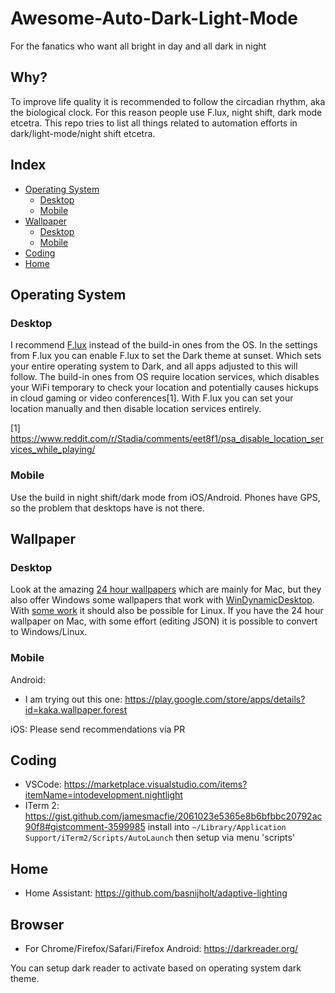 # Awesome-Auto-Dark-Light-Mode
For the fanatics who want all bright in day and all dark in night

## Why?

To improve life quality it is recommended to follow the circadian rhythm, aka the biological clock. For this reason people use F.lux, night shift, dark mode etcetra. This repo tries to list all things related to automation efforts in dark/light-mode/night shift etcetra.

## Index

- [Operating System](#operating-system)
  * [Desktop](#desktop)
  * [Mobile](#mobile)
- [Wallpaper](#wallpaper1)
  * [Desktop](#desktop-1)
  * [Mobile](#mobile-1)
- [Coding](#coding)
- [Home](#home)
  
<!-- toc -->

## Operating System

### Desktop
I recommend [F.lux](https://justgetflux.com/) instead of the build-in ones from the OS. In the settings from F.lux you can enable F.lux to set the Dark theme at sunset. Which sets your entire operating system to Dark, and all apps adjusted to this will follow. The build-in ones from OS require location services, which disables your WiFi temporary to check your location and potentially causes hickups in cloud gaming or video conferences[1]. With F.lux you can set your location manually and then disable location services entirely. 

[1] https://www.reddit.com/r/Stadia/comments/eet8f1/psa_disable_location_services_while_playing/

### Mobile
Use the build in night shift/dark mode from iOS/Android. Phones have GPS, so the problem that desktops have is not there.

## Wallpaper

### Desktop
Look at the amazing [24 hour wallpapers](https://www.jetsoncreative.com/24hourwallpaper) which are mainly for Mac, but they also offer Windows some wallpapers that work with [WinDynamicDesktop](https://www.microsoft.com/en-us/p/windynamicdesktop/9nm8n7dq3z5f). With [some work](https://www.omgubuntu.co.uk/2018/06/macos-mojave-dynamic-background-linux) it should also be possible for Linux. If you have the 24 hour wallpaper on Mac, with some effort (editing JSON) it is possible to convert to Windows/Linux.

### Mobile
Android: 
- I am trying out this one: https://play.google.com/store/apps/details?id=kaka.wallpaper.forest

iOS:
Please send recommendations via PR

## Coding

- VSCode: https://marketplace.visualstudio.com/items?itemName=intodevelopment.nightlight
- ITerm 2: https://gist.github.com/jamesmacfie/2061023e5365e8b6bfbbc20792ac90f8#gistcomment-3599985
install into `~/Library/Application Support/iTerm2/Scripts/AutoLaunch` then setup via menu 'scripts'


## Home

- Home Assistant: https://github.com/basnijholt/adaptive-lighting

## Browser

- For Chrome/Firefox/Safari/Firefox Android: https://darkreader.org/

 You can setup dark reader to activate based on operating system dark theme.


